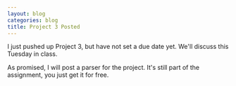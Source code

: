 ```yaml
---
layout: blog
categories: blog
title: Project 3 Posted
---
```

I just pushed up Project 3, but have not set a due date yet.  We'll discuss this Tuesday in class.

As promised, I will post a parser for the project.  It's still part of the assignment, you just get it for free.
